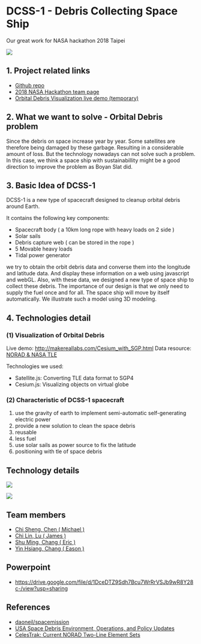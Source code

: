 # DCSS-1 - Debris Collecting Space Ship

Our great work for NASA hackathon 2018 Taipei

![](https://imgur.com/7tYi4eZ.png)

## 1. Project related links
- [Github repo](https://github.com/Kamigami55/DCSS-1/)
- [2018 NASA Hackathon team page](https://2018.spaceappschallenge.org/challenges/can-you-build/design-based-nature-fusion/teams/whatarewedoinghereohohohoh-oh/project)
- [Orbital Debris Visualization live demo (temporary)](http://makereallabs.com/Cesium_with_SGP.html)

## 2. What we want to solve - Orbital Debris problem

Since the debris on space increase year by year. Some satellites are therefore being damaged by these garbage. Resulting in a considerable amount of loss. But the technology nowadays can not solve such a problem. In this case, we think a space ship with sustainabillity might be a good direction to improve the problem as Boyan Slat did. 

## 3. Basic Idea of DCSS-1

DCSS-1 is a new type of spacecraft designed to cleanup orbital debris around Earth.

It contains the following key components:

- Spacecraft body ( a 10km long rope with heavy loads on 2 side )
- Solar sails
- Debris capture web ( can be stored in the rope )
- 5 Movable heavy loads
- Tidal power generator

we try to obtain the orbit debris data and converse them into the longitude and latitude data. 
And display these information on a web using javascript and webGL. 
Also, with these data, we designed a new type of space ship to collect these debris. 
The importance of our design is that we only need to supply the fuel once and for all. 
The space ship will move by itself automatically. 
We illustrate such a model using 3D modeling.

## 4. Technologies detail

### (1) Visualization of Orbital Debris

Live demo: http://makereallabs.com/Cesium_with_SGP.html
Data resource: [NORAD & NASA TLE](https://celestrak.com/NORAD/elements/)

Technologies we used:
- Satellite.js: Converting TLE data format to SGP4
- Cesium.js: Visualizing objects on virtual globe

### (2) Characteristic of DCSS-1 spacecraft

1. use the gravity of earth to implement semi-automatic self-generating electric power
2. provide a new solution to clean the space debris
3. reusable
4. less fuel
5. use solar sails as power source to fix the latitude
6. positioning with tle of space debris

## Technology details

![](https://imgur.com/bEQ1YXw.png)

![](https://imgur.com/JfG3Wr9.gif)

## Team members
- [Chi Sheng, Chen ( Michael )](https://github.com/ChiShengChen)
- [Chi Lin, Lu ( James )](https://github.com/lujames13)
- [Shu Ming, Chang ( Eric )](https://github.com/ericz7000nolan)
- [Yin Hsiang, Chang ( Eason )](https://github.com/Kamigami55/)

## Powerpoint
- https://drive.google.com/file/d/1DceDTZ9Sdh7Bcu7WrRrVSJb9wR8Y28c-/view?usp=sharing

## References

- [daoneil/spacemission](https://github.com/daoneil/spacemission)
- [USA Space Debris Environment, Operations, and Policy Updates](http://www.unoosa.org/pdf/pres/stsc2011/tech-31.pdf)
- [CelesTrak: Current NORAD Two-Line Element Sets](https://celestrak.com/NORAD/elements/)

